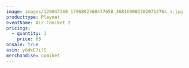 ```yaml
---
image: images/129047360_1796802560477658_4681690033020712764_n.jpg
producttype: Playmat
eventName: Air Comiket 2
pricings:
  - quantity: 1
    price: 65
onsale: true
asin: y6dxE7ilS
merchandise: comiket
---
```


